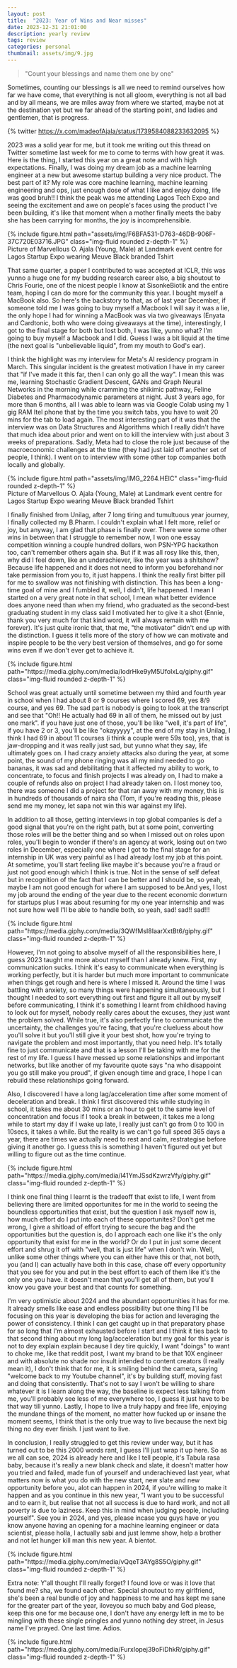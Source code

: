 ```yaml
---
layout: post
title:  "2023: Year of Wins and Near misses"
date: 2023-12-31 21:01:00
description: yearly review 
tags: review 
categories: personal
thumbnail: assets/img/9.jpg
---
```


> "Count your blessings and name them one by one"


Sometimes, counting our blessings is all we need to remind ourselves how far we have come, that everything is not all gloom, everything is not all bad and by all means, we are miles away from where we started, maybe not at the destination yet but we far ahead of the starting point, and ladies and gentlemen, that is progress.

{% twitter https://x.com/madeofAjala/status/1739584088233632095 %}

2023 was a solid year for me, but it took me writing out this thread on Twitter sometime last week for me to come to terms with how great it was. Here is the thing, I started this year on a great note and with high expectations. Finally, I was doing my dream job as a machine learning engineer at a new but awesome startup building a very nice product. The best part of it? My role was core machine learning, machine learning engineering and ops, just enough dose of what I like and enjoy doing, life was good bruh!! I think the peak was me attending Lagos Tech Expo and seeing the excitement and awe on people's faces using the product I've been building, it's like that moment when a mother finally meets the baby she has been carrying for months, the joy is incomprehensible.

<div class="row mt-3">
    <div class="col-sm mt-3 mt-md-0">
        {% include figure.html path="assets/img/F6BFA531-D763-46DB-906F-37C720E03716.JPG" class="img-fluid rounded z-depth-1" %}
    </div>
    </div>
<div class="caption">
    Picture of Marvellous O. Ajala (Young, Male) at Landmark event centre for Lagos Startup Expo wearing Meuve Black branded Tshirt
</div>

That same quarter, a paper I contributed to was accepted at ICLR, this was yunno a huge one for my budding research career also, a big shoutout to Chris Fourie, one of the nicest people I know at SisonkeBiotik and the entire team, hoping I can do more for the community this year. I bought myself a MacBook also. So here's the backstory to that, as of last year December, if someone told me I was going to buy myself a Macbook I will say it was a lie, the only hope I had for winning a MacBook was via two giveaways (Enyata and Cardtonic, both who were doing giveaways at the time), interestingly, I got to the final stage for both but lost both, I was like, yunno what? I'm going to buy myself a Macbook and I did. Guess I was a bit liquid at the time (the next goal is "unbelievable liquid", from my mouth to God's ear).

I think the highlight was my interview for Meta's AI residency program in March. This singular incident is the greatest motivation I have in my career that "if I've made it this far, then I can only go all the way". I mean this was me, learning Stochastic Gradient Descent, GANs and Graph Neural Networks in the morning while cramming the shikimic pathway, Feline Diabetes and Pharmacodynamic parameters at night. Just 3 years ago, for more than 6 months, all I was able to learn was via Google Colab using my 1 gig RAM Itel phone that by the time you switch tabs, you have to wait 20 mins for the tab to load again. The most interesting part of it was that the interview was on Data Structures and Algorithms which I really didn't have that much idea about prior and went on to kill the interview with just about 3 weeks of preparations. 
Sadly, Meta had to close the role just because of the macroeconomic challenges at the time (they had just laid off another set of people, I think). I went on to interview with some other top companies both locally and globally. 

<div class="row mt-3">
    <div class="col-sm mt-3 mt-md-0">
        {% include figure.html path="assets/img/IMG_2264.HEIC" class="img-fluid rounded z-depth-1" %}
    </div>
    </div>
<div class="caption">
    Picture of Marvellous O. Ajala (Young, Male) at Landmark event centre for Lagos Startup Expo wearing Meuve Black branded Tshirt
</div>

I finally finished from Unilag, after 7 long tiring and tumultuous year journey, I finally collected my B.Pharm. I couldn't explain what I felt more, relief or joy, but anyway, I am glad that phase is finally over. There were some other wins in between that I struggle to remember now, I won one essay competition winning a couple hundred dollars, won PSN-YPG hackathon too, can't remember others again sha.
But if it was all rosy like this, then, why did I feel down, like an underachiever, like the year was a shitshow? Because life happened and it does not need to inform you beforehand nor take permission from you to, it just happens. I think the really first bitter pill for me to swallow was not finishing with distinction. This has been a long-time goal of mine and I fumbled it, well, I didn't, life happened. I mean I started on a very great note in that school, I mean what better evidence does anyone need than when my friend, who graduated as the second-best graduating student in my class said I motivated her to give it a shot (Ennie, thank you very much for that kind word, it will always remain with me forever). It's just quite ironic that, that me, "the motivator" didn't end up with the distinction. I guess it tells more of the story of how we can motivate and inspire people to be the very best version of themselves, and go for some wins even if we don't ever get to achieve it. 

<div class="row mt-3">
    <div class="col-sm mt-3 mt-md-0" position="center">
        {% include figure.html path="https://media.giphy.com/media/lodrHke9yM5UfoIxLq/giphy.gif" class="img-fluid rounded z-depth-1" %}
    </div>
</div>

School was great actually until sometime between my third and fourth year in school when I had about 8 or 9 courses where I scored 69, yes 8/9 course, and yes 69. The sad part is nobody is going to look at the transcript and see that "Oh!! He actually had 69 in all of them, he missed out by just one mark". if you have just one of those, you'll be like "well, it's part of life", if you have 2 or 3, you'll be like "okayyyyy", at the end of my stay in Unilag, I think I had 69 in about 11 courses (i think a couple were 59s too), yes, that is jaw-dropping and it was really just sad, but yunno what they say, life ultimately goes on. I had crazy anxiety attacks also during the year, at some point, the sound of my phone ringing was all my mind needed to go bananas, it was sad and debilitating that it affected my ability to work, to concentrate, to focus and finish projects I was already on, I had to make a couple of refunds also on project I had already taken on. I lost money too, there was someone I did a project for that ran away with my money, this is in hundreds of thousands of naira sha (Tom, if you're reading this, please send me my money, let sapa not win this war against my life). 

In addition to all those, getting interviews in top global companies is def a good signal that you're on the right path, but at some point, converting those roles will be the better thing and so when I missed out on roles upon roles, you'll begin to wonder if there's an agency at work, losing out on two roles in December, especially one where I  got to the final stage for an internship in UK was very painful as I had already lost my job at this point. At sometime, you'll start feeling like maybe it's because you're a fraud or just not good enough which I think is true. Not in the sense of self defeat but in recognition of the fact that I can be better and I should be, so yeah, maybe I am not good enough for where I am supposed to be.And yes, I lost my job around the ending of the year due to the recent economic donwturn for startups plus I was about resuming for my one year internship and was not sure how well I'll be able to handle both, so yeah, sad! sad!! sad!!!

<div class="row mt-3">
    <div class="col-sm mt-3 mt-md-0" position="center">
        {% include figure.html path="https://media.giphy.com/media/3QWfMsI8IaarXxtBt6/giphy.gif" class="img-fluid rounded z-depth-1" %}
    </div>
</div>

However, I'm not going to absolve myself of all the responsibilities here, I guess 2023 taught me more about myself than I already knew. First, my communication sucks. I think it's easy to communicate when everything is working perfectly, but it is harder but much more important to communicate when things get rough and here is where I missed it. Around the time I was battling with anxiety, so many things were happening simultaneously, but I thought I needed to sort everything out first and figure it all out by myself before communicating, I think it's something I learnt from childhood having to look out for myself, nobody really cares about the excuses, they just want the problem solved. While true, it's also perfectly fine to communicate the uncertainty, the challenges you're facing, that you're clueluess about how you'll solve it but you'll still give it your best shot, how you're trying to navigate the problem and most importantly, that you need help. It's totally fine to just communicate and that is a lesson I'll be taking with me for the rest of my life. I guess I have messed up some relationships and important networks, but like another of my favourite quote says "na who disappoint you go still make you proud", if given enough time and grace, I hope I can rebuild these relationships going forward.

Also, I discovered I have a long lag/acceleration time after some moment of deceleration and break. I think I first discovered this while studying in school, it takes me about 30 mins or an hour to get to the same level of concentration and focus if I took a break in between, it takes me a long while to start my day if I wake up late, I really just can't go from 0 to 100 in 10secs, it takes a while. But the reality is we can't go full speed 365 days a year, there are times we actually need to rest and calm, restrategise before giving it another go. I guess this is something I haven't figured out yet but willing to figure out as the time continue.

<div class="row mt-3">
    <div class="col-sm mt-3 mt-md-0" position="center">
        {% include figure.html path="https://media.giphy.com/media/l41YmJSsdKzwrzVfy/giphy.gif" class="img-fluid rounded z-depth-1" %}
    </div>
</div>

I think one final thing I learnt is the tradeoff that exist to life, I went from believing there are limited opportunites for me in the world to seeing the boundless opportunities that exist, but the question I ask myself now is, how much effort do I put into each of these opportunites? Don't get me wrong, I give a shitload of effort trying to secure the bag and the opportunities but the question is, do I approach each one like it's the only opportunity that exist for me in the world? Or do I put in just some decent effort and shrug it off with "well, that is just life" when I don't win. Well, unlike some other things where you can either have this or that, not both, you (and I) can actually have both in this case, chase off every opportunity that you see for you and put in the best effort to each of them like it's the only one you have. it doesn't mean that you'll get all of them, but you'll know you gave your best and that counts for something.

I'm very optimistic about 2024 and the abundant opportunities it has for me. It already smells like ease and endless possibility but one thing I'll be focusing on this year is developing the bias for action and leveraging the power of consistency. I think I can get caught up in that preparatory phase for so long that I'm almost exhausted before I start and I think it ties back to that second thing about my long lag/acceleration but my goal for this year is not to dey explain explain because I dey tire quickly, I want "doings" to want to choke me, like that reddit post, I want my brand to be that 10X engineer and with absolute no shade nor insult intended to content creators (I really mean it), I don't think that for me, it is smiling behind the camera, saying "welcome back to my Youtube channel", it's by building stuff, moving fast and doing that consistently. That's not to say I won't be willing to share whatever it is I learn along the way, the baseline is expect less talking from me, you'll probably see less of me everywhere too, I guess it just have to be that way till yunno. Lastly, I hope to live a truly happy and free life, enjoying the mundane things of the moment, no matter how fucked up or insane the moment seems, I think that is the only true way to live because the next big thing no dey ever finish. I just want to live.

In conclusion, I really struggled to get this review under way, but it has turned out to be this 2000 words rant, I guess I'll just wrap it up here. So as we all can see, 2024 is already here and like I tell people, it's Tabula rasa baby, because it's really a new blank check and slate, it doesn't matter how you tried and failed, made fun of yourself and underachieved last year, what matters now is what you do with the new start, new slate and new opportunity before you, alot can happen in 2024, if you're willing to make it happen and as you continue in this new year, "I want you to be successful and to earn it, but realise that not all success is due to hard work, and not all poverty is due to laziness. Keep this in mind when judging people, including yourself". 
See you in 2024, and yes, please incase you guys have or you know anyone having an opening for a machine learning engineer or data scientist, please holla, I actually sabi and just lemme show, help a brother and not let hunger kill man this new year. A bientot.

<div class="row mt-3">
    <div class="col-sm mt-3 mt-md-0" position="center">
        {% include figure.html path="https://media.giphy.com/media/vQqeT3AYg8S5O/giphy.gif" class="img-fluid rounded z-depth-1" %}
    </div>
</div>

Extra note: Y'all thought I'll really forget? I found love or was it love that found me? sha, we found each other. Special shoutout to my girlfriend, she's been a real bundle of joy and happiness to me and has kept me sane for the greater part of the year, iloveyou so much baby and God please, keep this one for me because one, I don't have any energy left in me to be mingling with these single pringles and yunno nothing dey street, in Jesus name I've prayed. One last time. Adios.

<div class="row mt-3">
    <div class="col-sm mt-3 mt-md-0" position="center">
        {% include figure.html path="https://media.giphy.com/media/FurxIopej39oFiDhkR/giphy.gif" class="img-fluid rounded z-depth-1" %}
    </div>
</div>
